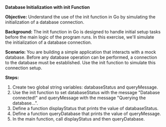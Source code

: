 **Database Initialization with init Function**

**Objective:** Understand the use of the init function in Go by simulating the initialization of a database connection.

**Background:** The init function in Go is designed to handle initial setup tasks before the main logic of the program runs. In this exercise, we'll simulate the initialization of a database connection.

**Scenario:** You are building a simple application that interacts with a mock database. Before any database operation can be performed, a connection to the database must be established. Use the init function to simulate this connection setup.

**Steps:**

1. Create two global string variables: databaseStatus and queryMessage.
2. Use the init function to set databaseStatus with the message "Database connected!" and queryMessage with the message "Querying the database...".
3. Define a function displayStatus that prints the value of databaseStatus.
4. Define a function queryDatabase that prints the value of queryMessage.
5. In the main function, call displayStatus and then queryDatabase.